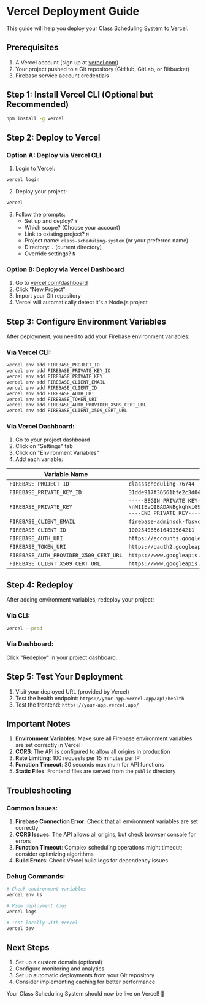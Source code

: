 # Vercel Deployment Guide

This guide will help you deploy your Class Scheduling System to Vercel.

## Prerequisites

1. A Vercel account (sign up at [vercel.com](https://vercel.com))
2. Your project pushed to a Git repository (GitHub, GitLab, or Bitbucket)
3. Firebase service account credentials

## Step 1: Install Vercel CLI (Optional but Recommended)

```bash
npm install -g vercel
```

## Step 2: Deploy to Vercel

### Option A: Deploy via Vercel CLI

1. Login to Vercel:
```bash
vercel login
```

2. Deploy your project:
```bash
vercel
```

3. Follow the prompts:
   - Set up and deploy? `Y`
   - Which scope? (Choose your account)
   - Link to existing project? `N`
   - Project name: `class-scheduling-system` (or your preferred name)
   - Directory: `.` (current directory)
   - Override settings? `N`

### Option B: Deploy via Vercel Dashboard

1. Go to [vercel.com/dashboard](https://vercel.com/dashboard)
2. Click "New Project"
3. Import your Git repository
4. Vercel will automatically detect it's a Node.js project

## Step 3: Configure Environment Variables

After deployment, you need to add your Firebase environment variables:

### Via Vercel CLI:
```bash
vercel env add FIREBASE_PROJECT_ID
vercel env add FIREBASE_PRIVATE_KEY_ID
vercel env add FIREBASE_PRIVATE_KEY
vercel env add FIREBASE_CLIENT_EMAIL
vercel env add FIREBASE_CLIENT_ID
vercel env add FIREBASE_AUTH_URI
vercel env add FIREBASE_TOKEN_URI
vercel env add FIREBASE_AUTH_PROVIDER_X509_CERT_URL
vercel env add FIREBASE_CLIENT_X509_CERT_URL
```

### Via Vercel Dashboard:

1. Go to your project dashboard
2. Click on "Settings" tab
3. Click on "Environment Variables"
4. Add each variable:

| Variable Name | Value |
|---------------|-------|
| `FIREBASE_PROJECT_ID` | `classscheduling-76744` |
| `FIREBASE_PRIVATE_KEY_ID` | `31dde917f36561bfe2c3d04b9bf15da6755f2518` |
| `FIREBASE_PRIVATE_KEY` | `-----BEGIN PRIVATE KEY-----\nMIIEvQIBADANBgkqhkiG9w0BAQEFAASCBKcwggSjAgEAAoIBAQCi35cooA3gmQP1\nA6wrwY0NRrANNZLqVhTPghARcBBR/KC+sVulPWLbku9PGudEm0yM9qlw/pobiFyH\n7Su+0tJ3n4Hj0KFVN+n77yOXYN5odgvFNCdgUOSGBRyXQXMIJUqv2V57noN0PYBc\nJwfyX8GrLTag/I8gi+7lRtneQJqHNVcXFnFuo18VMrgZUUzklyNEX7a+lCqf47U4\nWjejV1HZMHDD4lln/nStVAhO4Y3KilfXat1HyGTo5uqfbLQKfiAoeNzE+6AJ9Ltw\nfGOjZvaIRuGrRXZ02UZH8rk2JYXO5xYtG+PBzhc/8KwZ2iK2MNJW+fliKRNfdzKc\nSJ3l2qQnAgMBAAECggEAFvDlaqx4p+0FmKpGwvcFNhyByaqFIgqz7bKFLt+Y/ONX\nhOSYYwLtfL4KhRrl/kzdkHFh1m+WJ1Cir+ahJcSuLnlCI2OMheNVSs4ZNkZHrXEL\nIWDCNxfNyG7J4ygt2rTd+zzjyQe/vky3WsOIpAQG1GSO8EgCpPPw10yOfXaeDXMl\nHwme39/8HaGQPbvWDnbZcWNst3mOaXw+YQVbFXPH+3K29BAcN+W/jqLX5mSZElzC\nSWXw2CL3SrPL0yPeWm7J06k8nYONzTalLbN/jiLE22cGKxWiPJ4RJ+K3RZuuDQlo\nyJkp/WooiiqGzMl5/BFkxvnzfT7f4zbW19CCV7R9+QKBgQDhSUFLq0rRfu+kiE4I\no9ipHrc7FN2VDAK0l1k8P/QXpu/aj4488NN3cZ6tzDWgGJudz/9YTgg2gxhQXkC2\nGcur9+ylZUz1RvCQHgUtvXq+019mLdqm/OPCx+G2CyChknNpZuhVz4bQvKs7a9xQ\nVobxKTjGz2/yLAD6ahl/VRdZtQKBgQC5FA8OQoED57GmZw0W/CLYGUPr7W3C8nTu\nn4N9J5Jxp7x1EfA13k55b+PfwlwSxlIaOqniJ7V+BvyYrPMLDKXM8wjzNr6Fd8Pm\n3k13PxL877p79VayAnKJ6GZzyAPRxijNP7ouHTRV1wWg17GXUNgH8E6CmqUFE+HD\n3gF3lND/6wKBgQCNjDJbcdeDg2bckMu+v/uMXwEvPO/wCujUQNfPdDtQdRH02Ae9\noG6teJUDi/ARlASKhjpgaD7eyUWIkX/FKrX+abqlPN26qoTReBs23vt1VGd3Us4z\n52bPZjkZ4SnyeorLKd5GtCp3kmNf5Wg6jfMhKQ5EU+d5WE6RCALXL0aJlQKBgBvJ\nHiWG6HWcoDgaOoXb3qNQz7io0ZS178YvXn84pKy5gPqWcdi0glWK7cwXEtmiuorD\nieOxEHdWNy/4rxhWksG9LvfMnTfObjPH5htj9cbRes7HW3eoFGgN4uu4+JHSzSdb\nTOlFaykD+g1WtIvCEFzIwBCthN7JSFiuiMvaJLJ3AoGATBdn1oT0XgrWhFX6DdNr\nnj22vSPo4ol9yJ23ysxVmFAcAcgbrRAKWu2QLCUjZHcn7rkxC0npkKjXVX6QJHfk\n0juN+SClrbjRXIo3mHiUdZVljKJG2NcT52akBQFz2nNTpoWpVvu6qfl5aZGuKkos\nunQYm6p4VJCduiF12ZMIuWw=\n-----END PRIVATE KEY-----\n` |
| `FIREBASE_CLIENT_EMAIL` | `firebase-adminsdk-fbsvc@classscheduling-76744.iam.gserviceaccount.com` |
| `FIREBASE_CLIENT_ID` | `100254065616493564211` |
| `FIREBASE_AUTH_URI` | `https://accounts.google.com/o/oauth2/auth` |
| `FIREBASE_TOKEN_URI` | `https://oauth2.googleapis.com/token` |
| `FIREBASE_AUTH_PROVIDER_X509_CERT_URL` | `https://www.googleapis.com/oauth2/v1/certs` |
| `FIREBASE_CLIENT_X509_CERT_URL` | `https://www.googleapis.com/robot/v1/metadata/x509/firebase-adminsdk-fbsvc%40classscheduling-76744.iam.gserviceaccount.com` |

## Step 4: Redeploy

After adding environment variables, redeploy your project:

### Via CLI:
```bash
vercel --prod
```

### Via Dashboard:
Click "Redeploy" in your project dashboard.

## Step 5: Test Your Deployment

1. Visit your deployed URL (provided by Vercel)
2. Test the health endpoint: `https://your-app.vercel.app/api/health`
3. Test the frontend: `https://your-app.vercel.app/`

## Important Notes

1. **Environment Variables**: Make sure all Firebase environment variables are set correctly in Vercel
2. **CORS**: The API is configured to allow all origins in production
3. **Rate Limiting**: 100 requests per 15 minutes per IP
4. **Function Timeout**: 30 seconds maximum for API functions
5. **Static Files**: Frontend files are served from the `public` directory

## Troubleshooting

### Common Issues:

1. **Firebase Connection Error**: Check that all environment variables are set correctly
2. **CORS Issues**: The API allows all origins, but check browser console for errors
3. **Function Timeout**: Complex scheduling operations might timeout; consider optimizing algorithms
4. **Build Errors**: Check Vercel build logs for dependency issues

### Debug Commands:

```bash
# Check environment variables
vercel env ls

# View deployment logs
vercel logs

# Test locally with Vercel
vercel dev
```

## Next Steps

1. Set up a custom domain (optional)
2. Configure monitoring and analytics
3. Set up automatic deployments from your Git repository
4. Consider implementing caching for better performance

Your Class Scheduling System should now be live on Vercel! 🚀
